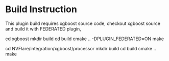 # Build Instruction

This plugin build requires xgboost source code, checkout xgboost source and build it with FEDERATED plugin,

cd xgboost
mkdir build
cd build
cmake .. -DPLUGIN_FEDERATED=ON
make

cd NVFlare/integration/xgboost/processor
mkdir build
cd build
cmake ..
make
